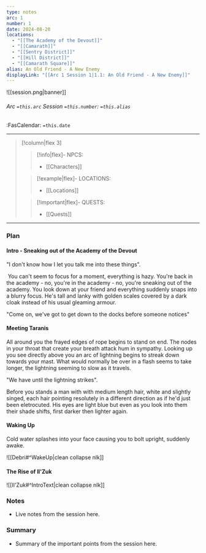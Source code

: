 ```yaml
---
type: notes
arc: 1
number: 1
date: 2024-08-20
locations:
  - "[[The Academy of the Devout]]"
  - "[[Camarath]]"
  - "[[Sentry District]]"
  - "[[Hill District]]"
  - "[[Camarath Square]]"
alias: An Old Friend - A New Enemy
displayLink: "[[Arc 1 Session 1|1.1: An Old Friend - A New Enemy]]"
---
```


![[session.png|banner]]
###### Arc `=this.arc` Session `=this.number`: `=this.alias`
<span class="sub2">:FasCalendar: `=this.date` </span>
___

> [!column|flex 3]
> 
>> [!info|flex]- NPCS:
>> - [[Characters]]
>
>> [!example|flex]- LOCATIONS:
>> - [[Locations]]
>
>> [!important|flex]- QUESTS:
>> - [[Quests]]

---

### Plan

#### Intro - Sneaking out of the Academy of the Devout

"I don't know how I let you talk me into these things".

 You can't seem to focus for a moment, everything is hazy. You're back in the academy - no, you're in the academy - no, you're sneaking out of the academy. You look down at your friend and everything suddenly snaps into a blurry focus. He's tall and lanky with golden scales covered by a dark cloak instead of his usual gleaming armour.

"Come on, we've got to get down to the docks before someone notices"

#### Meeting Taranis

All around you the frayed edges of rope begins to stand on end. The nodes in your throat that create your breath attack hum in sympathy. Looking up you see directly above you an arc of lightning begins to streak down towards your mast. What would normally be over in a flash seems to take longer, the lightning seeming to slow as it travels.

"We have until the lightning strikes".

Before you stands a man with with medium length hair, white and slightly singed, each hair pointing resolutely in a different direction as if he'd just been eletrocuted. His eyes are light blue but even as you look into them their shade shifts, first darker then lighter again.

#### Waking Up

Cold water splashes into your face causing you to bolt upright, suddenly awake.

![[Debri#^WakeUp|clean collapse nlk]]

#### The Rise of Il'Zuk

![[Il'Zuk#^IntroText|clean collapse nlk]]

### Notes
- Live notes from the session here.

### Summary
- Summary of the important points from the session here.


